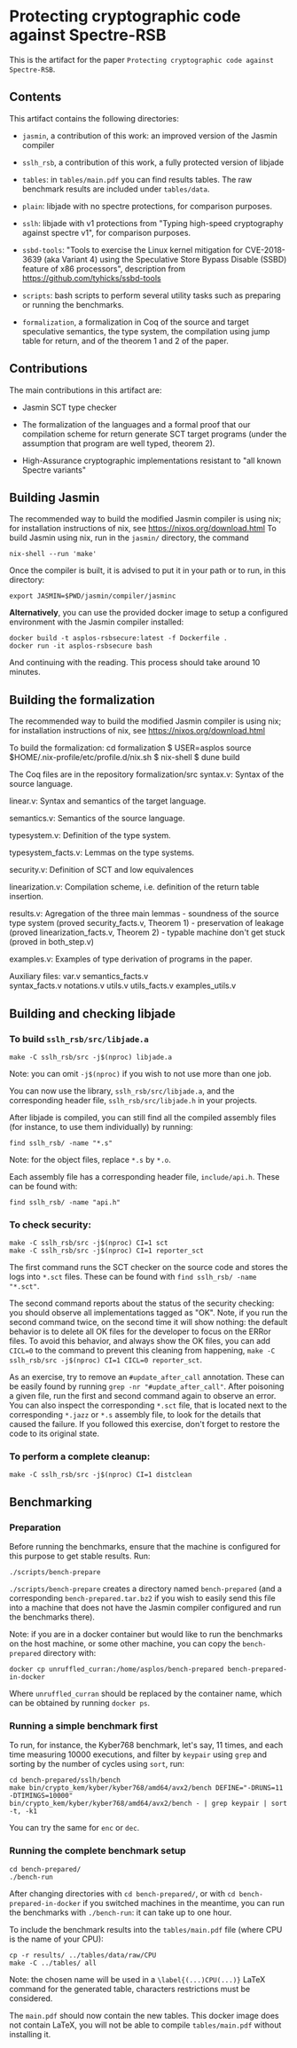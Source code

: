 # Protecting cryptographic code against Spectre-RSB

This is the artifact for the paper `Protecting cryptographic code against Spectre-RSB`.

## Contents

This artifact contains the following directories:

  - `jasmin`, a contribution of this work: an improved version of the Jasmin compiler
  - `sslh_rsb`, a contribution of this work, a fully protected version of libjade
  - `tables`: in `tables/main.pdf` you can find results tables. The raw benchmark results are
     included under `tables/data`.

  - `plain`: libjade with no spectre protections, for comparison purposes.
  - `sslh`: libjade with v1 protections from "Typing high-speed cryptography against spectre v1",
      for comparison purposes.
  - `ssbd-tools`: "Tools to exercise the Linux kernel mitigation for CVE-2018-3639 (aka Variant 4)
      using the Speculative Store Bypass Disable (SSBD) feature of x86 processors", description from
      https://github.com/tyhicks/ssbd-tools
  - `scripts`: bash scripts to perform several utility tasks such as preparing or running the benchmarks.
  - `formalization`, a formalization in Coq of the source and target speculative semantics, the type system, the compilation using jump table for return, and of the theorem 1 and 2 of the paper. 

## Contributions

The main contributions in this artifact are:

  - Jasmin SCT type checker
  - The formalization of the languages and a formal proof that our compilation scheme for return generate SCT target programs (under the assumption that program are well typed, theorem 2).

  - High-Assurance cryptographic implementations resistant to "all known Spectre variants"

## Building Jasmin

The recommended way to build the modified Jasmin compiler is using nix; for installation
instructions of nix, see https://nixos.org/download.html
To build Jasmin using nix, run in the `jasmin/` directory, the command

    nix-shell --run 'make'

Once the compiler is built, it is advised to put it in your path or to run, in this directory:

    export JASMIN=$PWD/jasmin/compiler/jasminc

**Alternatively**, you can use the provided docker image to setup a configured environment with the Jasmin compiler installed:
```
docker build -t asplos-rsbsecure:latest -f Dockerfile .
docker run -it asplos-rsbsecure bash
```
And continuing with the reading. This process should take around 10 minutes.

## Building the formalization
The recommended way to build the modified Jasmin compiler is using nix; for installation
instructions of nix, see https://nixos.org/download.html

To build the formalization:
   cd formalization
   $ USER=asplos source $HOME/.nix-profile/etc/profile.d/nix.sh
   $ nix-shell
   $ dune build

The Coq files are in the repository formalization/src
  syntax.v: 
    Syntax of the source language.

  linear.v: 
    Syntax and semantics of the target language.

  semantics.v: 
    Semantics of the source language.

  typesystem.v: 
    Definition of the type system.

  typesystem_facts.v: 
    Lemmas on the type systems.

  security.v: 
    Definition of SCT and low equivalences

  linearization.v: 
    Compilation scheme, i.e. definition of the return table insertion.  

  results.v: 
    Agregation of the three main lemmas
    - soundness of the source type system (proved security_facts.v, Theorem 1)
    - preservation of leakage             (proved linearization_facts.v, Theorem 2)
    - typable machine don't get stuck     (proved in both_step.v)

  examples.v: 
    Examples of type derivation of programs in the paper. 		

  Auxiliary files:
    var.v
    semantics_facts.v	
    syntax_facts.v
    notations.v
    utils.v
    utils_facts.v
    examples_utils.v

## Building and checking libjade

### To build `sslh_rsb/src/libjade.a`

```
make -C sslh_rsb/src -j$(nproc) libjade.a
```
Note: you can omit `-j$(nproc)` if you wish to not use more than one job.

You can now use the library, `sslh_rsb/src/libjade.a`, and the corresponding header file,
`sslh_rsb/src/libjade.h` in your projects.


After libjade is compiled, you can still find all the compiled assembly files (for instance, to use
them individually) by running:
```
find sslh_rsb/ -name "*.s"
```
Note: for the object files, replace `*.s` by `*.o`.


Each assembly file has a corresponding header file, `include/api.h`. These can be found with:
```
find sslh_rsb/ -name "api.h"
```

### To check security:
```
make -C sslh_rsb/src -j$(nproc) CI=1 sct
make -C sslh_rsb/src -j$(nproc) CI=1 reporter_sct
```

The first command runs the SCT checker on the source code and stores the logs into `*.sct` files.
These can be found with `find sslh_rsb/ -name "*.sct"`.

The second command reports about the status of the security checking: you should observe all
implementations tagged as "OK". Note, if you run the second command twice, on the second time
it will show nothing: the default behavior is to delete all OK files for the developer to
focus on the ERRor files. To avoid this behavior, and always show the OK files, you can add
`CICL=0` to the command to prevent this cleaning from happening, 
`make -C sslh_rsb/src -j$(nproc) CI=1 CICL=0 reporter_sct`.

As an exercise, try to remove an `#update_after_call` annotation. These can be easily found
by running `grep -nr "#update_after_call"`. After poisoning a given file, run the first and
second command again to observe an error. You can also inspect the corresponding `*.sct` file,
that is located next to the corresponding `*.jazz` or `*.s` assembly file, to look for the
details that caused the failure. If you followed this exercise, don't forget to restore the
code to its original state.

### To perform a complete cleanup:
```
make -C sslh_rsb/src -j$(nproc) CI=1 distclean
```


## Benchmarking

### Preparation
Before running the benchmarks, ensure that the machine is configured for this purpose to get
stable results. Run:
```
./scripts/bench-prepare
```

`./scripts/bench-prepare` creates a directory named `bench-prepared` (and a corresponding
`bench-prepared.tar.bz2` if you wish to easily send this file into a machine that does not
have the Jasmin compiler configured and run the benchmarks there).

Note: if you are in a docker container but would like to run the benchmarks on the host
machine, or some other machine, you can copy the `bench-prepared` directory with:
```
docker cp unruffled_curran:/home/asplos/bench-prepared bench-prepared-in-docker
```
Where `unruffled_curran` should be replaced by the container name, which can be obtained by
running `docker ps`.


### Running a simple benchmark first

To run, for instance, the Kyber768 benchmark, let's say, 11 times, and each time measuring
10000 executions, and filter by `keypair` using `grep` and sorting by the number of cycles
using `sort`, run:
```
cd bench-prepared/sslh/bench
make bin/crypto_kem/kyber/kyber768/amd64/avx2/bench DEFINE="-DRUNS=11 -DTIMINGS=10000"
bin/crypto_kem/kyber/kyber768/amd64/avx2/bench - | grep keypair | sort -t, -k1
```
You can try the same for `enc` or `dec`.


### Running the complete benchmark setup
```
cd bench-prepared/
./bench-run
```

After changing directories with `cd bench-prepared/`, or with `cd bench-prepared-in-docker` if
you switched machines in the meantime, you can run the benchmarks with `./bench-run`: it can
take up to one hour.

To include the benchmark results into the `tables/main.pdf` file (where CPU is the name of your CPU):
```
cp -r results/ ../tables/data/raw/CPU
make -C ../tables/ all
```
Note: the chosen name will be used in a `\label{(...)CPU(...)}` LaTeX command for the generated table,
characters restrictions must be considered.


The `main.pdf` should now contain the new tables.
This docker image does not contain LaTeX, you will not be able to compile
`tables/main.pdf` without installing it.

